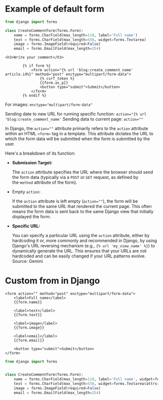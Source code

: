 # Example of default form
```Python
from django import forms

class CreateCommentForm(forms.Form):
    name = forms.CharField(max_length=110, label='Full name')
    text = forms.CharField(max_length=550, widget=forms.Textarea)
    image = forms.ImageField(required=False)
    email = forms.EmailField(max_length=254)
```

```Django
<h3>Write your comment</h3>

        {% if form %}
            <form action="{% url 'blog:create_comment_name' article.id%}" method="post" enctype="multipart/form-data">
                {% csrf_token %}
                {{form.as_p}}
                <button type="submit">Submit</button>
            </form>
        {% endif %}
```
For images: `enctype="multipart/form-data"`

Sending date to new URL for running specific function: 
`action="{% url 'blog:create_comment_name'`
Sending data to current page: `action=""`


In Django, the `action=""` attribute primarily refers to the `action` attribute within an HTML `<form>` tag in a template. This attribute dictates the URL to which the form data will be submitted when the form is submitted by the user.

Here's a breakdown of its function:

- **Submission Target:**
    
    The `action` attribute specifies the URL where the browser should send the form data (typically via a `POST` or `GET` request, as defined by the `method` attribute of the form).
    
- Empty `action`:
    
    If the `action` attribute is left empty (`action=""`), the form will be submitted to the same URL that rendered the current page. This often means the form data is sent back to the same Django view that initially displayed the form.
    
- **Specific URL:**
    
    You can specify a particular URL using the `action` attribute, either by hardcoding it or, more commonly and recommended in Django, by using Django's URL reversing mechanism (e.g., `{% url 'my_view_name' %}`) to dynamically generate the URL. This ensures that your URLs are not hardcoded and can be easily changed if your URL patterns evolve.
Source: Gemini


# Custom from in Django
```Django
<form action="" method="post" enctype="multipart/form-data">
	<label>Full name</label>
	{{form.name}}

	<label>text</label>
	{{form.text}}

	<label>image</label>
	{{form.image}}

	<label>email</label>
	{{form.email}}

	<button type="submit">Submit</button>
</form>
```

``` Python
from django import forms


class CreateCommentForm(forms.Form):
    name = forms.CharField(max_length=110, label='Full name', widget=forms.TextInput(attrs={'class': 'form-control'}))
    text = forms.CharField(max_length=550, widget=forms.Textarea(attrs={'class': 'form-control'}))
    image = forms.ImageField(required=False)
    email = forms.EmailField(max_length=254)
```


